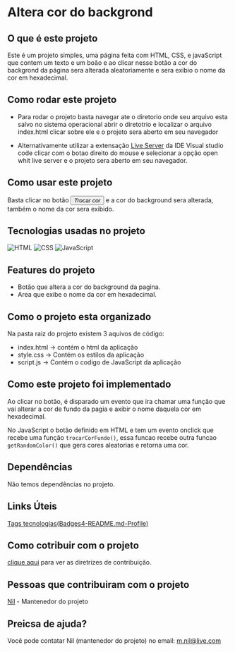 # Altera cor do backgrond

## O que é este projeto
Este é um projeto simples, uma página feita com HTML, CSS, e javaScript que contem um texto e um boão e ao clicar nesse botão a cor do backgrond da página sera alterada aleatoriamente e sera exibio o nome da cor em hexadecimal.

## Como rodar este projeto
- Para rodar o projeto basta navegar ate o diretorio onde seu arquivo esta salvo no sistema operacional abrir o diretotrio e localizar o arquivo index.html clicar sobre ele e o projeto sera aberto em seu navegador

- Alternativamente utilizar a extensação [Live Server](https://marketplace.visualstudio.com/items?itemName=ritwickdey.LiveServer) da IDE Visual studio code clicar com o botao direito do mouse e selecionar a opção open whit live server e o projeto sera aberto em seu navegador.

## Como usar este projeto
Basta clicar no botão <button>*Trocar cor*</button>   e a cor do background sera alterada, também o nome da cor sera exibido.

## Tecnologias usadas no projeto

![HTML](https://img.shields.io/badge/HTML5-E34F26?style=for-the-badge&logo=html5&logoColor=white)
![CSS](https://img.shields.io/badge/CSS3-1572B6?style=for-the-badge&logo=css3&logoColor=white)
![JavaScript](https://img.shields.io/badge/JavaScript-323330?style=for-the-badge&logo=javascript&logoColor=F7DF1E)

## Features do projeto

- Botão que altera a cor do background da pagina.
- Area que exibe o nome da cor em hexadecimal.

## Como o projeto esta organizado

Na pasta raiz do projeto existem 3 aquivos de código:
- index.html -> contém o html da aplicação
- style.css -> Contém os estilos da aplicação
- script.js -> Contém o codigo de JavaScript da aplicação

## Como este projeto foi implementado

Ao clicar no botão, é disparado um evento que ira chamar uma função que vai alterar a cor de fundo da pagia e axibir o nome daquela cor em hexadecimal.

No JavaScript o botão definido em HTML e tem um evento onclick que recebe uma função ```trocarCorFundo()```, essa funcao recebe outra funcao ```getRandomColor()``` que gera cores aleatorias e retorna uma cor.

## Dependências

Não temos dependências no projeto.

## Links Úteis
[Tags tecnologias(Badges4-README.md-Profile)](https://github.com/alexandresanlim/Badges4-README.md-Profile#-languages-)

## Como cotribuir com o projeto

[clique aqui](./CONTRIBUTING.md) para ver as diretrizes de contribuição.

## Pessoas que contribuiram com o projeto

[Nil](https://github.com/gnilfm) - Mantenedor do projeto

## Preicsa de ajuda?
Você pode contatar Nil (mantenedor do projeto) no email: m.nil@live.com